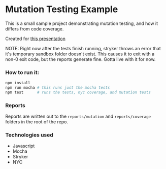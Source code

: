 # Mutation Testing Example
This is a small sample project demonstrating mutation testing, and how it differs from code coverage. 

Created for [this presentation](https://docs.google.com/presentation/d/1qzcrY_u8A4h2zryvXsO8Hu-pBYtaIAu55OOkN_x0rFY/edit?usp=sharing)

NOTE: Right now after the tests finish running, stryker throws an error that it's temporary sandbox folder doesn't exist. This causes it to exit with a non-0 exit code, but the reports generate fine. Gotta live with it for now.

### How to run it:
```bash
npm install
npm run mocha # this runs just the mocha tests
npm test      # runs the tests, nyc coverage, and mutation tests
```

### Reports
Reports are written out to the `reports/mutation` and `reports/coverage` folders in the root of the repo.

### Technologies used
- Javascript
- Mocha
- Stryker
- NYC


